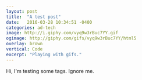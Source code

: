 ```yaml
---
layout: post
title:  "A test post"
date:   2016-03-28 10:34:51 -0400
categories: ad-tech
image: http://i.giphy.com/vyq9w3rBuc7YY.gif
ogimage: http://giphy.com/gifs/vyq9w3rBuc7YY/html5
overlay: brown
vertical: Code
excerpt: "Playing with gifs."
---
```


Hi, I'm testing some tags. Ignore me.
